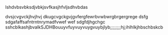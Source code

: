 lshdvbsvbksdjvbkjsvfkasjhfvljsdhvbdas

dvsjcvgvckjhvjhvj
dkugcvgckgvjgvfergfewrbvwbwrgbrgergrege
dsfg
sdgafaffsafntrntnrymadfvwef wef
sdgfdjhgchgc
sshcblkashjbvalkSJDHBouuyvfuyvuyvuygvuybjlyb;;;;;;;;hj;ihlhlkjhbschbskcb
